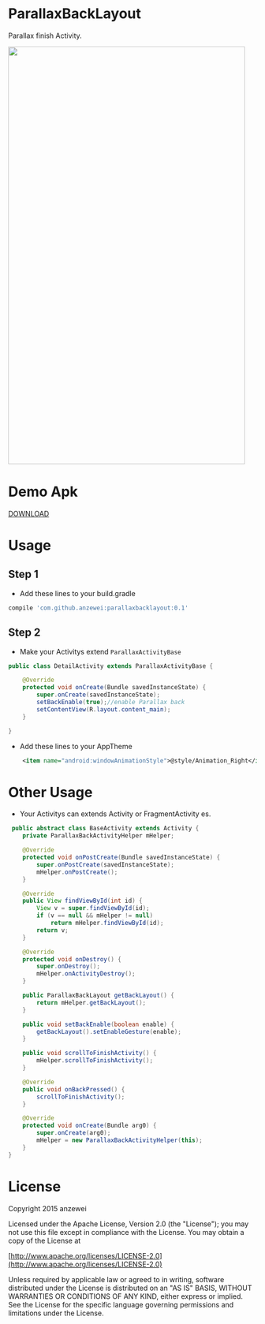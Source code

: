 # ParallaxBackLayout

Parallax finish Activity.

<img width="480" height="847" src="https://github.com/anzewei/ParallaxBackLayout/blob/master/ext/v0.2.gif" />

# Demo Apk

<a href="https://github.com/anzewei/ParallaxBackLayout/blob/master/ext/demo.apk?raw=true">DOWNLOAD</a>

# Usage

## Step 1

- Add these lines to your build.gradle

``` groovy
compile 'com.github.anzewei:parallaxbacklayout:0.1'
``` 
	
## Step 2

- Make your Activitys extend `ParallaxActivityBase`

``` java
public class DetailActivity extends ParallaxActivityBase {

	@Override
	protected void onCreate(Bundle savedInstanceState) {
		super.onCreate(savedInstanceState);
		setBackEnable(true);//enable Parallax back
		setContentView(R.layout.content_main);
	}

}
```
- Add these lines to your AppTheme 

```xml
    <item name="android:windowAnimationStyle">@style/Animation_Right</item>
```

# Other Usage

- Your Activitys can extends Activity or FragmentActivity es.

``` java
 public abstract class BaseActivity extends Activity {
    private ParallaxBackActivityHelper mHelper;

    @Override
    protected void onPostCreate(Bundle savedInstanceState) {
        super.onPostCreate(savedInstanceState);
        mHelper.onPostCreate();
    }

    @Override
    public View findViewById(int id) {
        View v = super.findViewById(id);
        if (v == null && mHelper != null)
            return mHelper.findViewById(id);
        return v;
    }

    @Override
    protected void onDestroy() {
        super.onDestroy();
        mHelper.onActivityDestroy();
    }

    public ParallaxBackLayout getBackLayout() {
        return mHelper.getBackLayout();
    }

    public void setBackEnable(boolean enable) {
        getBackLayout().setEnableGesture(enable);
    }

    public void scrollToFinishActivity() {
        mHelper.scrollToFinishActivity();
    }

    @Override
    public void onBackPressed() {
        scrollToFinishActivity();
    }

    @Override
    protected void onCreate(Bundle arg0) {
        super.onCreate(arg0);
        mHelper = new ParallaxBackActivityHelper(this);
    }
}
```

# License

Copyright 2015 anzewei

Licensed under the Apache License, Version 2.0 (the "License"); you may not use this file except in compliance with the License. You may obtain a copy of the License at

[http://www.apache.org/licenses/LICENSE-2.0](http://www.apache.org/licenses/LICENSE-2.0)

Unless required by applicable law or agreed to in writing, software distributed under the License is distributed on an "AS IS" BASIS, WITHOUT WARRANTIES OR CONDITIONS OF ANY KIND, either express or implied. See the License for the specific language governing permissions and limitations under the License.
